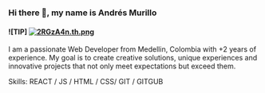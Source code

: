 ### Hi there 👋, my name is Andrés Murillo
#### ![TIP] [![2RGzA4n.th.png](https://iili.io/2RGzA4n.th.png)](https://freeimage.host/i/2RGzA4n)

I am a passionate Web Developer from Medellin, Colombia with +2 years of experience. My goal is to create creative solutions, unique experiences and innovative projects that not only meet expectations but exceed them.

Skills:  REACT / JS / HTML / CSS/ GIT / GITGUB









